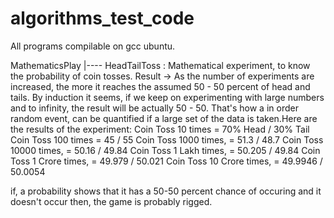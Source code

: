 # algorithms_test_code

All programs compilable on gcc ubuntu.

MathematicsPlay
|---- HeadTailToss :  Mathematical experiment, to know the probability of coin tosses. Result -> As the number of experiments are increased, the more it reaches the assumed 50 - 50 percent of head and tails. By induction it seems, if we keep on experimenting with large numbers and to infinity, the result will be actually 50 - 50. That's how a in order random event, can be quantified if a large set of the data is taken.Here are the results of the experiment:
Coin Toss 10 times		= 70% Head / 30% Tail
Coin Toss 100 times		= 45 / 55 
Coin Toss 1000 times, 		= 51.3 / 48.7
Coin Toss 10000 times, 		= 50.16 / 49.84
Coin Toss 1 Lakh times, 	= 50.205 / 49.84
Coin Toss 1 Crore times, 	= 49.979 / 50.021
Coin Toss 10 Crore times, 	= 49.9946 / 50.0054

if, a probability shows that it has a 50-50 percent chance of occuring and it doesn't occur then, the game is probably rigged.
